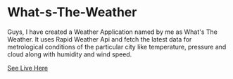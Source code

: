 # What-s-The-Weather
Guys, I have created a Weather Application named by me as What's The Weather. It uses Rapid Weather Api and fetch the latest data for metrological conditions of the particular city like temperature, pressure and cloud along with humidity and wind speed.

[See Live Here](https://whatstheweatherbydp.netlify.app)
